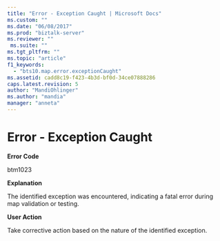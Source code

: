 ```yaml
---
title: "Error - Exception Caught | Microsoft Docs"
ms.custom: ""
ms.date: "06/08/2017"
ms.prod: "biztalk-server"
ms.reviewer: ""
 ms.suite: ""
ms.tgt_pltfrm: ""
ms.topic: "article"
f1_keywords: 
  - "bts10.map.error.exceptionCaught"
ms.assetid: cadd8c19-f423-4b3d-bf0d-34ce07888286
caps.latest.revision: 5
author: "MandiOhlinger"
ms.author: "mandia"
manager: "anneta"
---
```

# Error - Exception Caught
**Error Code**  
  
 btm1023  
  
 **Explanation**  
  
 The identified exception was encountered, indicating a fatal error during map validation or testing.  
  
 **User Action**  
  
 Take corrective action based on the nature of the identified exception.